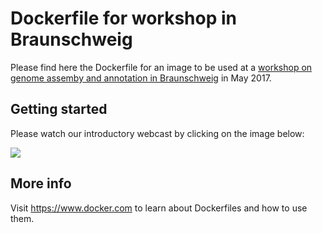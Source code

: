 # Dockerfile for workshop in Braunschweig

Please find here the Dockerfile for an image to be used at a [workshop on genome assemby and annotation in Braunschweig](https://www.dsmz.de/home/news-and-events/events/genomics-workshop.html "website of the workshop hosted at DSMZ") in May 2017.

## Getting started

Please watch our introductory webcast by clicking on the image below:

[<img src="https://i.vimeocdn.com/filter/overlay?src0=https%3A%2F%2Fi.vimeocdn.com%2Fvideo%2F623705475_450x300.jpg&amp;src1=https%3A%2F%2Ff.vimeocdn.com%2Fimages_v6%2Fshare%2Fplay_icon_overlay.png">](https://vimeo.com/208399207)

## More info

Visit https://www.docker.com to learn about Dockerfiles and how to use them.

